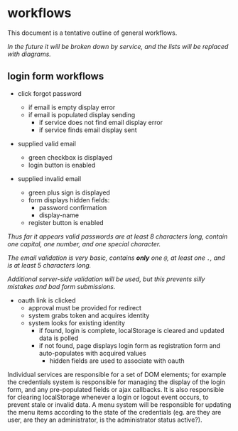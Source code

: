 
# workflows

This document is a tentative outline of general workflows.

_In the future it will be broken down by service, and the lists will be replaced with diagrams._


## login form workflows

- click forgot password
	- if email is empty display error
	- if email is populated display sending
		- if service does not find email display error
		- if service finds email display sent

- supplied valid email
	- green checkbox is displayed
	- login button is enabled

- supplied invalid email
	- green plus sign is displayed
	- form displays hidden fields:
		- password confirmation
		- display-name
	- register button is enabled

_Thus far it appears valid passwords are at least 8 characters long, contain one capital, one number, and one special character._

_The email validation is very basic, contains **only** one `@`, at least one `.`, and is at least 5 characters long._

_Additional server-side validation will be used, but this prevents silly mistakes and bad form submissions._


- oauth link is clicked
	- approval must be provided for redirect
	- system grabs token and acquires identity
	- system looks for existing identity
		- if found, login is complete, localStorage is cleared and updated data is polled
		- if not found, page displays login form as registration form and auto-populates with acquired values
			- hidden fields are used to associate with oauth

Individual services are responsible for a set of DOM elements; for example the credentials system is responsible for managing the display of the login form, and any pre-populated fields or ajax callbacks.  It is also responsible for clearing localStorage whenever a login or logout event occurs, to prevent stale or invalid data.  A menu system will be responsible for updating the menu items according to the state of the credentials (eg. are they are user, are they an administrator, is the administrator status active?).
